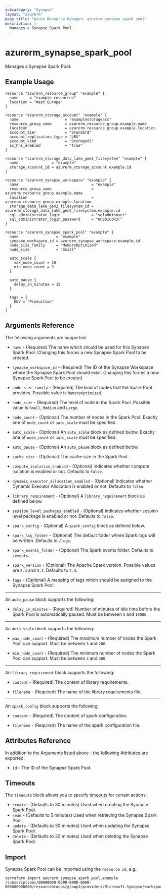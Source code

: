 ```yaml
---
subcategory: "Synapse"
layout: "azurerm"
page_title: "Azure Resource Manager: azurerm_synapse_spark_pool"
description: |-
  Manages a Synapse Spark Pool.
---
```


# azurerm_synapse_spark_pool

Manages a Synapse Spark Pool.

## Example Usage

```hcl
resource "azurerm_resource_group" "example" {
  name     = "example-resources"
  location = "West Europe"
}

resource "azurerm_storage_account" "example" {
  name                     = "examplestorageacc"
  resource_group_name      = azurerm_resource_group.example.name
  location                 = azurerm_resource_group.example.location
  account_tier             = "Standard"
  account_replication_type = "LRS"
  account_kind             = "StorageV2"
  is_hns_enabled           = "true"
}

resource "azurerm_storage_data_lake_gen2_filesystem" "example" {
  name               = "example"
  storage_account_id = azurerm_storage_account.example.id
}

resource "azurerm_synapse_workspace" "example" {
  name                                 = "example"
  resource_group_name                  = azurerm_resource_group.example.name
  location                             = azurerm_resource_group.example.location
  storage_data_lake_gen2_filesystem_id = azurerm_storage_data_lake_gen2_filesystem.example.id
  sql_administrator_login              = "sqladminuser"
  sql_administrator_login_password     = "H@Sh1CoR3!"
}

resource "azurerm_synapse_spark_pool" "example" {
  name                 = "example"
  synapse_workspace_id = azurerm_synapse_workspace.example.id
  node_size_family     = "MemoryOptimized"
  node_size            = "Small"

  auto_scale {
    max_node_count = 50
    min_node_count = 3
  }

  auto_pause {
    delay_in_minutes = 15
  }

  tags = {
    ENV = "Production"
  }
}
```

## Arguments Reference

The following arguments are supported:

* `name` - (Required) The name which should be used for this Synapse Spark Pool. Changing this forces a new Synapse Spark Pool to be created.

* `synapse_workspace_id` - (Required) The ID of the Synapse Workspace where the Synapse Spark Pool should exist. Changing this forces a new Synapse Spark Pool to be created.

* `node_size_family` - (Required) The kind of nodes that the Spark Pool provides. Possible value is `MemoryOptimized`.

* `node_size` - (Required) The level of node in the Spark Pool. Possible value is `Small`, `Medium` and `Large`.

* `node_count` - (Optional) The number of nodes in the Spark Pool. Exactly one of `node_count` or `auto_scale` must be specified.

* `auto_scale` - (Optional)  An `auto_scale` block as defined below. Exactly one of `node_count` or `auto_scale` must be specified.

* `auto_pause` - (Optional)  An `auto_pause` block as defined below.

* `cache_size` - (Optional) The cache size in the Spark Pool.

* `compute_isolation_enabled` - (Optional) Indicates whether compute isolation is enabled or not. Defaults to `false`.

* `dynamic_executor_allocation_enabled` - (Optional) Indicates whether Dynamic Executor Allocation is enabled or not. Defaults to `false`.
  
* `library_requirement` - (Optional)  A `library_requirement` block as defined below.

* `session_level_packages_enabled` - (Optional) Indicates whether session level package is enabled or not. Defaults to `false`.

* `spark_config` - (Optional)  A `spark_config` block as defined below.

* `spark_log_folder` - (Optional) The default folder where Spark logs will be written. Defaults to `/logs`.

* `spark_events_folder` - (Optional) The Spark events folder. Defaults to `/events`.

* `spark_version` - (Optional) The Apache Spark version. Possible values are `2.4` and `3.1`. Defaults to `2.4`.

* `tags` - (Optional) A mapping of tags which should be assigned to the Synapse Spark Pool.

---

An `auto_pause` block supports the following:

* `delay_in_minutes` - (Required) Number of minutes of idle time before the Spark Pool is automatically paused. Must be between `5` and `10080`.

---

An `auto_scale` block supports the following:

* `max_node_count` - (Required) The maximum number of nodes the Spark Pool can support. Must be between `3` and `200`.

* `min_node_count` - (Required) The minimum number of nodes the Spark Pool can support. Must be between `3` and `200`.

---

An `library_requirement` block supports the following:

* `content` - (Required) The content of library requirements.

* `filename` - (Required) The name of the library requirements file.

---

An `spark_config` block supports the following:

* `content` - (Required) The content of spark configuration.

* `filename` - (Required) The name of the spark configuration file.

## Attributes Reference

In addition to the Arguments listed above - the following Attributes are exported: 

* `id` - The ID of the Synapse Spark Pool.

## Timeouts

The `timeouts` block allows you to specify [timeouts](https://www.terraform.io/docs/configuration/resources.html#timeouts) for certain actions:

* `create` - (Defaults to 30 minutes) Used when creating the Synapse Spark Pool.
* `read` - (Defaults to 5 minutes) Used when retrieving the Synapse Spark Pool.
* `update` - (Defaults to 30 minutes) Used when updating the Synapse Spark Pool.
* `delete` - (Defaults to 30 minutes) Used when deleting the Synapse Spark Pool.

## Import

Synapse Spark Pool can be imported using the `resource id`, e.g.

```shell
terraform import azurerm_synapse_spark_pool.example /subscriptions/00000000-0000-0000-0000-000000000000/resourceGroups/group1/providers/Microsoft.Synapse/workspaces/workspace1/bigDataPools/sparkPool1
```

